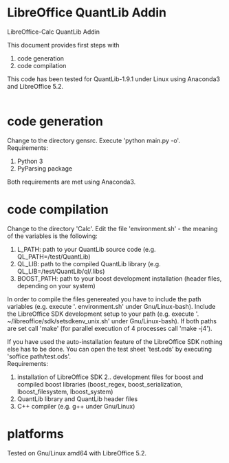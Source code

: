 # LibreOffice QuantLib Addin
LibreOffice-Calc QuantLib Addin

This document provides first steps with<br />
  1. code generation
  2. code compilation

This code has been tested for QuantLib-1.9.1 under Linux using Anaconda3 and 
LibreOffice 5.2. <br />
<br />

# code generation
Change to the directory gensrc. Execute 'python main.py -o'. <br />
Requirements:<br />
  1. Python 3
  2. PyParsing package

Both requirements are met using Anaconda3. <br />

# code compilation
Change to the directory 'Calc'. Edit the file 'environment.sh' -
the meaning of the variables is the following:<br />
  1. L_PATH: path to your QuantLib source code (e.g. QL_PATH=/test/QuantLib)
  2. QL_LIB: path to the compiled QuantLib library (e.g. QL_LIB=/test/QuantLib/ql/.libs)
  3. BOOST_PATH: path to your boost development installation (header files, depending 
       on your system)
       
In order to compile the files genereated you have to include the path variables (e.g.
execute '. environment.sh' under Gnu/Linux-bash). Include the LibreOffice SDK development 
setup to your path (e.g. execute '. ~/libreoffice/sdk/setsdkenv_unix.sh' under Gnu/Linux-bash).
If both paths are set call 'make' (for parallel execution of 4 processes call 'make -j4'). <br />


If you have used the auto-installation feature of the LibreOffice SDK nothing else has to 
be done. You can open the test sheet 'test.ods' by executing 'soffice path/test.ods'. <br />
Requirements: <br />
  1. installation of LibreOffice SDK 
  2.. development files for boost and compiled boost libraries (boost_regex, boost_serialization, lboost_filesystem, lboost_system)
  3. QuantLib library and QuantLib header files 
  4. C++ compiler (e.g. g++ under Gnu/Linux)

# platforms
Tested on Gnu/Linux amd64 with LibreOffice 5.2.
